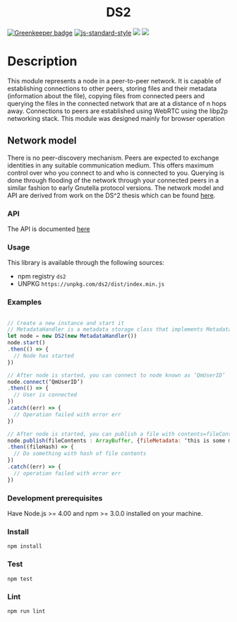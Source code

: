 <h1 align="center">DS2</h1>

[![Greenkeeper badge](https://badges.greenkeeper.io/michaelfakhri/ds2.svg)](https://greenkeeper.io/)
[![js-standard-style](https://img.shields.io/badge/code%20style-standard-brightgreen.svg?style=flat-square)](https://github.com/feross/standard)
![](https://img.shields.io/badge/npm-%3E%3D3.0.0-orange.svg?style=flat-square)
![](https://img.shields.io/badge/Node.js-%3E%3D4.0.0-orange.svg?style=flat-square)
# Description
This module represents a node in a peer-to-peer network. It is capable of establishing connections to other peers, storing files and their metadata (information about the file), copying files from connected peers and querying the files in the connected network that are at a distance of n hops away.
Connections to peers are established using  WebRTC using the libp2p networking stack.
This module was designed mainly for browser operation
## Network model
There is no peer-discovery mechanism. Peers are expected to exchange identities in any suitable communication medium. This offers maximum control over who you connect to and who is connected to you.
Querying is done through flooding of the network through your connected peers in a similar fashion to early Gnutella protocol versions.
The network model and API are derived from work on the DS^2 thesis which can be found [here](http://sce.carleton.ca/~adavoust/A_Davoust_PhD_Thesis_2015.pdf).
### API
The API is documented [here](API.md)
### Usage
This library is available through the following sources:
* npm registry `ds2`
* UNPKG `https://unpkg.com/ds2/dist/index.min.js`
### Examples
```javascript

// Create a new instance and start it
// MetadataHandler is a metadata storage class that implements MetadataHandler interface.
let node = new DS2(new MetadataHandler())
node.start()
.then(() => {
  // Node has started
})

// After node is started, you can connect to node known as ‘QmUserID’
node.connect(‘QmUserID’)
.then(() => {
  // User is connected
})
.catch((err) => {
  // Operation failed with error err
})

// After node is started, you can publish a file with contents=fileContents of type ArrayBuffer and with metadata={fileMetadata: ‘this is some metadata’}. The ArrayBuffer is usually created using a FileReader invoking readAsArrayBuffer method on a File Object obtained from a HTML5 submitted form.
node.publish(fileContents : ArrayBuffer, {fileMetadata: ‘this is some metadata’})
.then((fileHash) => {
  // Do something with hash of file contents
})
.catch((err) => {
  // operation failed with error err
})

```
### Development prerequisites
Have Node.js >= 4.00 and npm >= 3.0.0 installed on your machine.
### Install
`npm install`
### Test
`npm test`
### Lint
`npm run lint`
